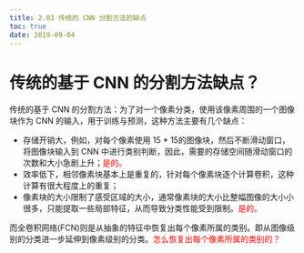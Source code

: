```yaml
---
title: 2.03 传统的 CNN 分割方法的缺点
toc: true
date: 2019-09-04
---
```


# 传统的基于 CNN 的分割方法缺点？

传统的基于 CNN 的分割方法：为了对一个像素分类，使用该像素周围的一个图像块作为 CNN 的输入，用于训练与预测，这种方法主要有几个缺点：

- 存储开销大，例如，对每个像素使用 15 * 15的图像块，然后不断滑动窗口，将图像块输入到 CNN 中进行类别判断，因此，需要的存储空间随滑动窗口的次数和大小急剧上升；<span style="color:red;">是的。</span>
- 效率低下，相邻像素块基本上是重复的，针对每个像素块逐个计算卷积，这种计算有很大程度上的重复；
- 像素块的大小限制了感受区域的大小，通常像素块的大小比整幅图像的大小小很多，只能提取一些局部特征，从而导致分类性能受到限制。<span style="color:red;">是的。</span>


而全卷积网络(FCN)则是从抽象的特征中恢复出每个像素所属的类别。即从图像级别的分类进一步延伸到像素级别的分类。<span style="color:red;">怎么恢复出每个像素所属的类别的？</span>
